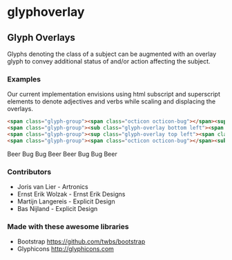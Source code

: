 glyphoverlay
============

## Glyph Overlays
Glyphs denoting the class of a subject can be augmented with an overlay glyph to convey additional status of and/or action affecting the subject.

### Examples
Our current implementation envisions using html subscript and superscript elements to denote adjectives and verbs while scaling and displacing the overlays.

```html
<span class="glyph-group"><span class="octicon octicon-bug"></span><sup class="glyph-overlay top right"><span class="octicon octicon-beer"></span></sup></span><span class="sr-only">Beer Bug</span>
<span class="glyph-group"><sub class="glyph-overlay bottom left"><span class="octicon octicon-bug"></span></sub><span class="octicon octicon-beer"></span></span><span class="sr-only">Bug Beer</span>
<span class="glyph-group"><sup class="glyph-overlay top left"><span class="octicon octicon-beer"></i></sup><span class="octicon octicon-bug"></span></span><span class="sr-only">Beer Bug</span>
<span class="glyph-group"><span class="octicon octicon-bug"></span><sub class="glyph-overlay bottom right"><span class="octicon octicon-beer"></span></sub></span><span class="sr-only">Bug Beer</span>
```

<span class="glyph-group"><span class="octicon octicon-bug"></span><sup class="glyph-overlay top right"><span class="octicon octicon-beer"></span></sup></span><span class="sr-only">Beer Bug</span>
<span class="glyph-group"><sub class="glyph-overlay bottom left"><span class="octicon octicon-bug"></span></sub><span class="octicon octicon-beer"></span></span><span class="sr-only">Bug Beer</span>
<span class="glyph-group"><sup class="glyph-overlay top left"><span class="octicon octicon-beer"></i></sup><span class="octicon octicon-bug"></span></span><span class="sr-only">Beer Bug</span>
<span class="glyph-group"><span class="octicon octicon-bug"></span><sub class="glyph-overlay bottom right"><span class="octicon octicon-beer"></span></sub></span><span class="sr-only">Bug Beer</span>

### Contributors ###
  * Joris van Lier - Artronics
  * Ernst Erik Wolzak - Ernst Erik Designs
  * Martijn Langereis - Explicit Design
  * Bas Nijland - Explicit Design


### Made with these awesome libraries
  * Bootstrap https://github.com/twbs/bootstrap
  * Glyphicons http://glyphicons.com

